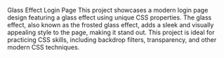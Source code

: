 Glass Effect Login Page
This project showcases a modern login page design featuring a glass effect using unique CSS properties. The glass effect, also known as the frosted glass effect, adds a sleek and visually appealing style to the page, making it stand out. This project is ideal for practicing CSS skills, including backdrop filters, transparency, and other modern CSS techniques.
